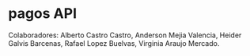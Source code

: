 # pagos API
Colaboradores: Alberto Castro Castro, Anderson Mejia Valencia, 
Heider Galvis Barcenas, Rafael Lopez Buelvas, Virginia Araujo Mercado.